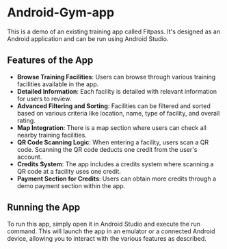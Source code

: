 # Android-Gym-app

This is a demo of an existing training app called Fitpass. It's designed as an Android application and can be run using Android Studio.

## Features of the App

- **Browse Training Facilities**: Users can browse through various training facilities available in the app.
- **Detailed Information**: Each facility is detailed with relevant information for users to review.
- **Advanced Filtering and Sorting**: Facilities can be filtered and sorted based on various criteria like location, name, type of facility, and overall rating.
- **Map Integration**: There is a map section where users can check all nearby training facilities.
- **QR Code Scanning Logic**: When entering a facility, users scan a QR code. Scanning the QR code deducts one credit from the user's account.
- **Credits System**: The app includes a credits system where scanning a QR code at a facility uses one credit.
- **Payment Section for Credits**: Users can obtain more credits through a demo payment section within the app.

## Running the App

To run this app, simply open it in Android Studio and execute the run command. This will launch the app in an emulator or a connected Android device, allowing you to interact with the various features as described.
